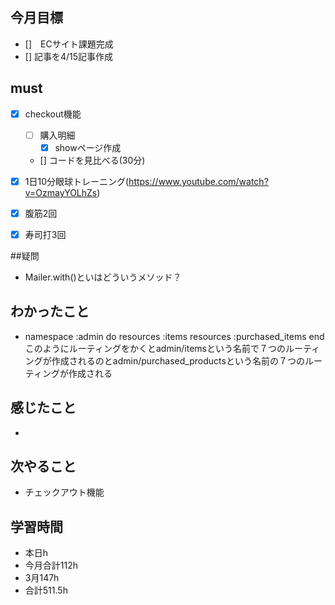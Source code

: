 
## 今月目標
- []　ECサイト課題完成
- [] 記事を4/15記事作成


## must
- [x] checkout機能
    - [ ] 購入明細
        - [x] showページ作成
    - [] コードを見比べる(30分)
        
    
- [x] 1日10分眼球トレーニング(https://www.youtube.com/watch?v=OzmayYOLhZs)
- [x] 腹筋2回
- [x] 寿司打3回

##疑問
- Mailer.with()といはどういうメソッド？


## わかったこと
- namespace :admin do
    resources :items
    resources :purchased_items
  endこのようにルーティングをかくとadmin/itemsという名前で７つのルーティングが作成されるのとadmin/purchased_productsという名前の７つのルーティングが作成される
 


## 感じたこと
- 

## 次やること
  - チェックアウト機能

## 学習時間
  - 本日h
  - 今月合計112h
  - 3月147h
  - 合計511.5h
